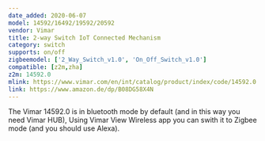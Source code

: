 ```yaml
---
date_added: 2020-06-07
model: 14592/16492/19592/20592
vendor: Vimar
title: 2-way Switch IoT Connected Mechanism
category: switch
supports: on/off
zigbeemodel: ['2_Way_Switch_v1.0', 'On_Off_Switch_v1.0']
compatible: [z2m,zha]
z2m: 14592.0
mlink: https://www.vimar.com/en/int/catalog/product/index/code/14592.0
link: https://www.amazon.de/dp/B08DG58X4N
---
```

The Vimar 14592.0 is in bluetooth mode by default (and in this way you need Vimar HUB),
Using Vimar View Wireless app you can swith it to Zigbee mode (and you should use Alexa).
